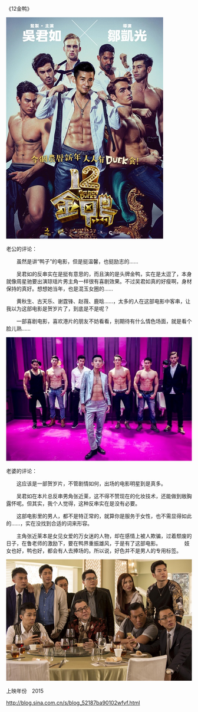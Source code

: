 《12金鸭》

			
![](./img/001vda4xzy70FLwDWX761&690.jpg)


老公的评论：

　　虽然是讲“鸭子”的电影，但是挺温馨，也挺励志的……


　　吴君如的反串实在是挺有意思的，而且演的是头牌金鸭，实在是太逗了，本身就像周星驰要出演琼瑶片男主角一样很有喜剧效果。不过吴君如真的好瘦啊，身材保持的真好。想想她当年，也是混玉女圈的……

　　黄秋生、古天乐、谢霆锋、赵薇、鹿晗……，太多的人在这部电影中客串，让我以为这部电影是贺岁片了，到底是不是呢？

　　一部喜剧电影，喜欢港片的朋友不妨看看，别期待有什么情色场面，就是看个脸儿熟……

![](./img/001vda4xzy70FLyEGBS14&690.jpg)


老婆的评论：

　　这应该是一部贺岁片，不管剧情如何，出场的电影明星到是真多。


　　吴君如在本片总反串男角张近莱，这不得不赞现在的化妆技术，还能做到敞胸露怀呢。但其实，我个人觉得，这种反串实在是没有必要。

　　这部电影里的男人，都不是特正常的，就算你是服务于女性，也不需显得如此的……，实在没找到合适的词来形容。


　　主角张近莱本是女见女爱的万女迷的人物，却在感情上被人欺骗，过着颓废的日子，在鲁老师的激励下，要在鸭界重振雄风，于是有了这部电影。
　　
　　妓女也好，鸭也好，都会有人去捧场的。所以说，好色并不是男人的专用标签。

![](./img/001vda4xzy70FLA5Z0v8b&690.jpg)


上映年份　2015							
		
http://blog.sina.com.cn/s/blog_52187ba90102wfvf.html
